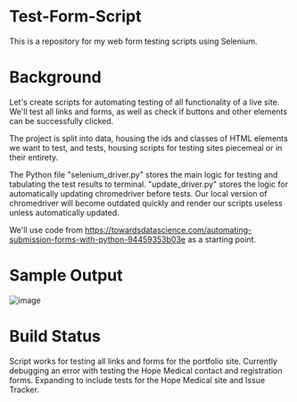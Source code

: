 # Test-Form-Script
This is a repository for my web form testing scripts using Selenium.

# Background
Let's create scripts for automating testing of all functionality of a live site. We'll test all links and forms, as well as check if buttons and other elements can be successfully clicked. 

The project is split into data, housing the ids and classes of HTML elements we want to test, and tests, housing scripts for testing sites piecemeal or in their entirety.

The Python file "selenium_driver.py" stores the main logic for testing and tabulating the test results to terminal. "update_driver.py" stores the logic for automatically updating chromedriver before tests. Our local version of chromedriver will become outdated quickly and render our scripts useless unless automatically updated.

We'll use code from https://towardsdatascience.com/automating-submission-forms-with-python-94459353b03e as a starting point.

# Sample Output

![image](https://user-images.githubusercontent.com/63432972/165655892-9c763900-d3b2-4278-bfb3-ac4dbe2b81a5.png)

# Build Status
Script works for testing all links and forms for the portfolio site. Currently debugging an error with testing the Hope Medical contact and registration forms. Expanding to include tests for the Hope Medical site and Issue Tracker.
